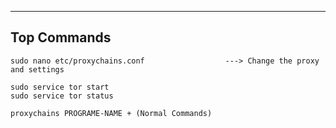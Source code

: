 --- ---

<h2>Top Commands</h2>

```
sudo nano etc/proxychains.conf                  ---> Change the proxy and settings

sudo service tor start
sudo service tor status

proxychains PROGRAME-NAME + (Normal Commands)
```